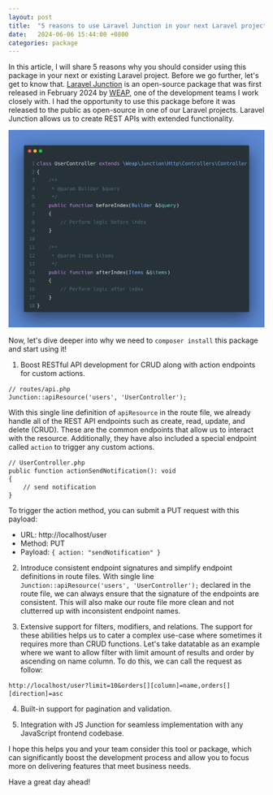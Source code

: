 ```yaml
---
layout: post
title:  "5 reasons to use Laravel Junction in your next Laravel project"
date:   2024-06-06 15:44:00 +0800
categories: package
---
```


In this article, I will share 5 reasons why you should consider using this package in your next or existing Laravel project. Before we go further, let's get to know that. [Laravel Junction](https://github.com/weapnl/laravel-junction) is an open-source package that was first released in February 2024 by [WEAP](https://github.com/weapnl), one of the development teams I work closely with. I had the opportunity to use this package before it was released to the public as open-source in one of our Laravel projects. Laravel Junction allows us to create REST APIs with extended functionality.

![diagram-1-weap-junction-example](/assets/weap-junction-example.png)

Now, let's dive deeper into why we need to `composer install` this package and start using it!

1. Boost RESTful API development for CRUD along with action endpoints for custom actions.
```
// routes/api.php
Junction::apiResource('users', 'UserController');
```
With this single line definition of `apiResource` in the route file, we already handle all of the REST API endpoints such as create, read, update, and delete (CRUD). These are the common endpoints that allow us to interact with the resource. Additionally, they have also included a special endpoint called `action` to trigger any custom actions.

```
// UserController.php
public function actionSendNotification(): void
{
    // send notification
}
```

To trigger the action method, you can submit a PUT request with this payload:
- URL: http://localhost/user
- Method: PUT
- Payload: `{ action: "sendNotification" }`

2. Introduce consistent endpoint signatures and simplify endpoint definitions in route files. With single line `Junction::apiResource('users', 'UserController');` declared in the route file, we can always ensure that the signature of the endpoints are consistent. This will also make our route file more clean and not clutterred up with inconsistent endpoint names.

3. Extensive support for filters, modifiers, and relations. The support for these abilities helps us to cater a complex use-case where sometimes it requires more than CRUD functions. Let's take datatable as an example where we want to allow filter with limit amount of results and order by ascending on name column. To do this, we can call the request as follow:
```
http://localhost/user?limit=10&orders[][column]=name,orders[][direction]=asc
```

4. Built-in support for pagination and validation.

5. Integration with JS Junction for seamless implementation with any JavaScript frontend codebase.

I hope this helps you and your team consider this tool or package, which can significantly boost the development process and allow you to focus more on delivering features that meet business needs.

Have a great day ahead!